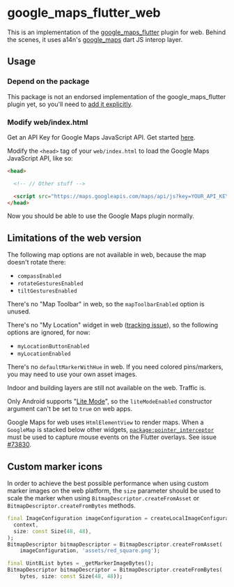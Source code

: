 # google_maps_flutter_web

This is an implementation of the [google_maps_flutter](https://pub.dev/packages/google_maps_flutter) plugin for web. Behind the scenes, it uses a14n's [google_maps](https://pub.dev/packages/google_maps) dart JS interop layer.

## Usage

### Depend on the package

This package is not an endorsed implementation of the google_maps_flutter plugin yet, so you'll need to 
[add it explicitly](https://pub.dev/packages/google_maps_flutter_web/install).

### Modify web/index.html

Get an API Key for Google Maps JavaScript API. Get started [here](https://developers.google.com/maps/documentation/javascript/get-api-key).

Modify the `<head>` tag of your `web/index.html` to load the Google Maps JavaScript API, like so:

```html
<head>

  <!-- // Other stuff -->

  <script src="https://maps.googleapis.com/maps/api/js?key=YOUR_API_KEY"></script>
</head>
```

Now you should be able to use the Google Maps plugin normally.

## Limitations of the web version

The following map options are not available in web, because the map doesn't rotate there:

* `compassEnabled`
* `rotateGesturesEnabled`
* `tiltGesturesEnabled`

There's no "Map Toolbar" in web, so the `mapToolbarEnabled` option is unused.

There's no "My Location" widget in web ([tracking issue](https://github.com/flutter/flutter/issues/64073)), so the following options are ignored, for now:

* `myLocationButtonEnabled`
* `myLocationEnabled`

There's no `defaultMarkerWithHue` in web. If you need colored pins/markers, you may need to use your own asset images.

Indoor and building layers are still not available on the web. Traffic is.

Only Android supports "[Lite Mode](https://developers.google.com/maps/documentation/android-sdk/lite)", so the `liteModeEnabled` constructor argument can't be set to `true` on web apps.

Google Maps for web uses `HtmlElementView` to render maps. When a `GoogleMap` is stacked below other widgets, [`package:pointer_interceptor`](https://www.pub.dev/packages/pointer_interceptor) must be used to capture mouse events on the Flutter overlays. See issue [#73830](https://github.com/flutter/flutter/issues/73830).

## Custom marker icons

In order to achieve the best possible performance when using custom marker images on the web platform, the `size` parameter should be used to scale the marker when using `BitmapDescriptor.createFromAsset` or `BitmapDescriptor.createFromBytes` methods.

```dart
final ImageConfiguration imageConfiguration = createLocalImageConfiguration(
  context,
  size: const Size(48, 48),
);
BitmapDescriptor bitmapDescriptor = BitmapDescriptor.createFromAsset(
    imageConfiguration, 'assets/red_square.png');
```

```dart
final Uint8List bytes = _getMarkerImageBytes();
BitmapDescriptor bitmapDescriptor = BitmapDescriptor.createFromBytes(
    bytes, size: const Size(48, 48));
```
